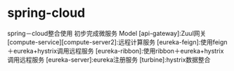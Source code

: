 # spring-cloud
spring－cloud整合使用 初步完成微服务
Model
[api-gateway]:Zuul网关
[compute-service][compute-server2]:远程计算服务
[eureka-feign]:使用feign＋eureka+hystrix调用远程服务
[eureka-ribbon]:使用ribbon＋eureka+hystrix调用远程服务
[eureka-server]:eureka注册服务
[turbine]:hystrix数据整合
